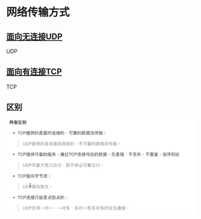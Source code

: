 # 网络传输方式

## [面向无连接UDP](%E9%9D%A2%E5%90%91%E6%97%A0%E8%BF%9E%E6%8E%A5UDP.md)

UDP

## [面向有连接TCP](%E9%9D%A2%E5%90%91%E6%9C%89%E8%BF%9E%E6%8E%A5TCP.md)

TCP

## 区别
![](assets/db98e906cc065155736fef365b763854a7dcca987cb2b8a94671a70d1935d55e.png)
